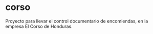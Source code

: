 # corso
Proyecto para llevar el control documentario de encomiendas, en la empresa El Corso de Honduras.
